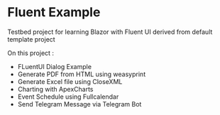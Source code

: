 # Fluent Example

Testbed project for learning Blazor with Fluent UI derived from default template project

On this project :
- FLuentUI Dialog Example
- Generate PDF from HTML using weasyprint
- Generate Excel file using CloseXML
- Charting with ApexCharts
- Event Schedule using Fullcalendar
- Send Telegram Message via Telegram Bot
